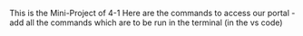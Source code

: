 This is the Mini-Project of 4-1 
Here are the commands to access our portal 
-add all the commands which are to be run in the terminal (in the vs code)
